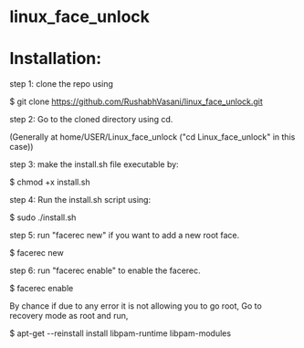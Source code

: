 # linux_face_unlock 

# Installation:
step 1: clone the repo using

$ git clone https://github.com/RushabhVasani/linux_face_unlock.git



step 2: Go to the cloned directory using cd.

(Generally at home/USER/Linux_face_unlock ("cd Linux_face_unlock" in this case))



step 3: make the install.sh file executable by:

$ chmod +x install.sh



step 4: Run the install.sh script using:

$ sudo ./install.sh



step 5: run "facerec new" if you want to add a new root face.

$ facerec new



step 6: run "facerec enable" to enable the facerec.

$ facerec enable



By chance if due to any error it is not allowing you to go root, Go to recovery mode as root and run,

$ apt-get --reinstall install libpam-runtime libpam-modules

